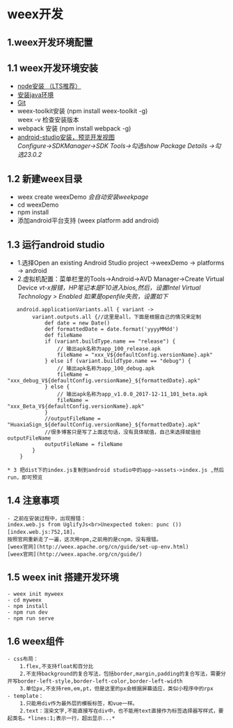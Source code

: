 # weex开发
## 1.weex开发环境配置
## 1.1 weex开发环境安装
* [node安装 （LTS推荐）](https://nodejs.org/en/download/)
* [安装java环境](http://www.java.com/zh_CN/)
* [Git](https://git-scm.com)
* weex-toolkit安装 (npm install weex-toolkit -g)  
  weex -v 检查安装版本
* webpack 安装 (npm install webpack -g)
* [android-studio安装，预览开发视图](http://www.android-studio.org/)  
  *Configure->SDKManager->SDK Tools->勾选show Package Details ->勾选23.0.2*

## 1.2 新建weex目录
 * weex create weexDemo
   *会自动安装weekpage*
 * cd weexDemo  
 * npm install  
 * 添加android平台支持 (weex platform add android)
## 1.3 运行android studio
   * 1.选择Open an existing Android Studio project ->weexDemo -> platforms -> android
   * 2.虚拟机配置：菜单栏里的Tools->Android->AVD Manager->Create Virtual Device
    *vt-x报错，HP笔记本是F10进入bios,然后，设置Intel Virtual Technology > Enabled*
    *如果是openfile失败，设置如下*
```
   android.applicationVariants.all { variant ->
        variant.outputs.all {//这里是all，下面是根据自己的情况来定制
            def date = new Date()
            def formattedDate = date.format('yyyyMMdd')
            def fileName
            if (variant.buildType.name == "release") {
                // 输出apk名称为app_100_release.apk
                fileName = "xxx_V${defaultConfig.versionName}.apk"
            } else if (variant.buildType.name == "debug") {
                // 输出apk名称为app_100_debug.apk
                fileName = "xxx_debug_V${defaultConfig.versionName}_${formattedDate}.apk"
            } else {
                // 输出apk名称为app_v1.0.0_2017-12-11_101_beta.apk
                fileName = "xxx_Beta_V${defaultConfig.versionName}.apk"
            }
            //outputFileName = "HuaxiaSign_${defaultConfig.versionName}_${formattedDate}.apk"
            //很多博客只是写了上面这句话，没有具体赋值，自己来选择赋值给outputFileName
            outputFileName = fileName
        }
    }
```
    * 3 把dist下的index.js复制到android studio中的app->assets->index.js ,然后run，即可预览
    
## 1.4 注意事项
    - 之前在安装过程中，出现报错：  
    index.web.js from UglifyJs<br>Unexpected token: punc ()) [index.web.js:752,18]，
    按照官网重新走了一遍，这次用npm,之前用的是cnpm，没有报错。
    [weex官网](http://weex.apache.org/cn/guide/set-up-env.html)
    [weex官网](http://weex.apache.org/cn/guide/)
## 1.5 weex init 搭建开发环境
    - weex init myweex
    - cd myweex
    - npm install 
    - npm run dev
    - npm run serve
## 1.6 weex组件
    - css布局：
        1.flex,不支持float和百分比    
        2.不支持background的复合写法，包括border,margin,padding的复合写法，需要分开写border-left-style,border-left-color,border-left-width  
        3.单位px,不支持rem,em,pt，但是这里的px会根据屏幕适应，类似小程序中的rpx  
    - template：
        1.只能用div作为最外层的模板标签，和vue一样。
        2.text：渲染文字,不能直接写在div中，也不能用text直接作为标签选择器写样式，要起类名。*lines:1;表示一行，超出显示...*
